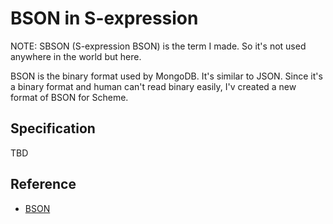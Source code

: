 # BSON in S-expression

NOTE: SBSON (S-expression BSON) is the term I made. So it's not used anywhere
in the world but here.

BSON is the binary format used by MongoDB. It's similar to JSON. Since it's
a binary format and human can't read binary easily, I'v created a new format
of BSON for Scheme.

## Specification

TBD

## Reference

- [BSON](http://bsonspec.org/spec.html)
